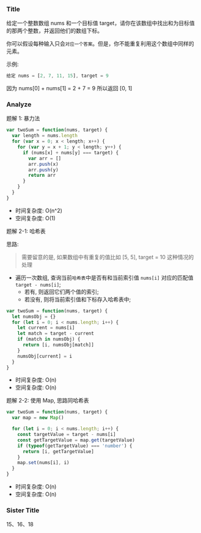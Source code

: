 <!--
abbrlink: g1bhkb7r
-->

### Title

给定一个整数数组 nums 和一个目标值 target，请你在该数组中找出和为目标值的那两个整数，并返回他们的数组下标。

你可以假设每种输入只会`对应一个答案`。但是，你不能重复利用这个数组中同样的元素。

示例:

```js
给定 nums = [2, 7, 11, 15], target = 9
```

因为 nums[0] + nums[1] = 2 + 7 = 9
所以返回 [0, 1]

### Analyze

题解 1: 暴力法

```js
var twoSum = function(nums, target) {
  var length = nums.length
  for (var x = 0; x < length; x++) {
    for (var y = x + 1; y < length; y++) {
      if (nums[x] + nums[y] === target) {
        var arr = []
        arr.push(x)
        arr.push(y)
        return arr
      }
    }
  }
}
```

* 时间复杂度: O(n^2)
* 空间复杂度: O(1)

题解 2-1: 哈希表

思路:

> 需要留意的是, 如果数组中有重复的值比如 [5, 5], target = 10 这种情况的处理

* 遍历一次数组, 查询当前`哈希表`中是否有和当前索引值 `nums[i]` 对应的匹配值 `target - nums[i]`;
  * 若有, 则返回它们两个值的索引;
  * 若没有, 则将当前索引值和下标存入哈希表中;

```js
var twoSum = function(nums, target) {
  let numsObj = {}
  for (let i = 0; i < nums.length; i++) {
    let current = nums[i]
    let match = target - current
    if (match in numsObj) {
      return [i, numsObj[match]]
    }
    numsObj[current] = i
  }
}
```

* 时间复杂度: O(n)
* 空间复杂度: O(n)

题解 2-2: 使用 Map, 思路同哈希表

```js
var twoSum = function(nums, target) {
  var map = new Map()

  for (let i = 0; i < nums.length; i++) {
    const targetValue = target - nums[i]
    const getTargetValue = map.get(targetValue)
    if (typeof(getTargetValue) === 'number') {
      return [i, getTargetValue]
    }
    map.set(nums[i], i)
  }
}
```

* 时间复杂度: O(n)
* 空间复杂度: O(n)

### Sister Title

15、16、18